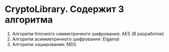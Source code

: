 # CryptoLibrary. Содержит 3 алгоритма 

1. Алгоритм блочного симметричного шифрования: AES (В разработке)
2. Алгоритм асимметричного шифрования: Elgamal
3. Алгоритм хэширования: MD5
